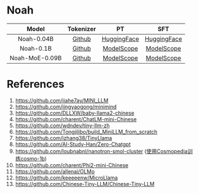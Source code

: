 # Noah

|Model|Tokenizer|PT|SFT|
|:-:|:-:|:-:|:-:|
|Noah-0.04B|[Github](https://github.com/KnowAIHub/Noah/tree/main/model/tokenizer_6400)|[HuggingFace](https://huggingface.co/wangrongsheng/Noah-0.04B-Base)|[HuggingFace](https://huggingface.co/wangrongsheng/Noah-0.04B-Chat)|
|Noah-0.1B|[Github](https://github.com/KnowAIHub/Noah/tree/main/model/tokenizer_6400)|[ModelScope](https://modelscope.cn/models/wangrongsheng/Noah-0.1B-Chat/files)|[ModelScope](https://modelscope.cn/models/wangrongsheng/Noah-0.1B-Chat/)|
|Noah-MoE-0.09B|[Github](https://github.com/KnowAIHub/Noah/tree/main/model/tokenizer_6400)|[ModelScope](https://modelscope.cn/models/wangrongsheng/Noah-MoE-0.09B-Chat/files)|[ModelScope](https://modelscope.cn/models/wangrongsheng/Noah-MoE-0.09B-Chat/)|

# References

1. https://github.com/jiahe7ay/MINI_LLM
2. https://github.com/jingyaogong/minimind
3. https://github.com/DLLXW/baby-llama2-chinese
4. https://github.com/charent/ChatLM-mini-Chinese
5. https://github.com/wdndev/tiny-llm-zh
6. https://github.com/Tongjilibo/build_MiniLLM_from_scratch
7. https://github.com/jzhang38/TinyLlama
8. https://github.com/AI-Study-Han/Zero-Chatgpt
9. https://github.com/loubnabnl/nanotron-smol-cluster ([使用Cosmopedia训练cosmo-1b](https://huggingface.co/blog/zh/cosmopedia))
10. https://github.com/charent/Phi2-mini-Chinese
11. https://github.com/allenai/OLMo
12. https://github.com/keeeeenw/MicroLlama
13. https://github.com/Chinese-Tiny-LLM/Chinese-Tiny-LLM
